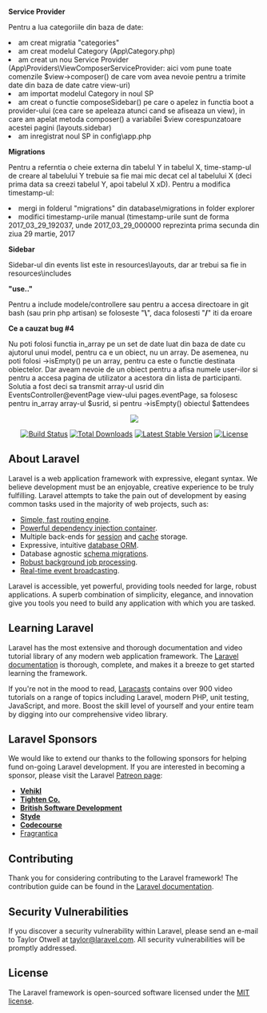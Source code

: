 <strong>Service Provider</strong>
<p>Pentru a lua categoriile din baza de date:
<li> am creat migratia "categories"</li>
<li> am creat modelul Category (App\Category.php)</li>
<li> am creat un nou Service Provider (App\Providers\ViewComposerServiceProvider:
aici vom pune toate comenzile $view->composer() de care vom avea nevoie pentru a trimite date
din baza de date catre view-uri)</li>
<li> am importat modelul Category in noul SP</li>
<li> am creat o functie composeSidebar() pe care o apelez in functia boot a provider-ului
(cea care se apeleaza atunci cand se afiseaza un view),
in care am apelat metoda composer() a variabilei $view corespunzatoare acestei pagini (layouts.sidebar)</li>
<li> am inregistrat noul SP in config\app.php</li></p>

<strong>Migrations</strong>
<p> Pentru a referntia o cheie externa din tabelul Y in tabelul X, time-stamp-ul de creare
al tabelului Y trebuie sa fie mai mic decat cel al tabelului X
(deci prima data sa creezi tabelul Y, apoi tabelul X xD). Pentru a modifica
timestamp-ul:
<li>mergi in folderul "migrations" din database\migrations in
folder explorer</li>
<li>modifici timestamp-urile manual (timestamp-urile sunt de forma
2017_03_29_192037, unde 2017_03_29_000000 reprezinta prima secunda
din ziua 29 martie, 2017</li></p>

<strong>Sidebar</strong>
<p>Sidebar-ul din events list este in resources\layouts, dar ar trebui
sa fie in resources\includes</p>

<strong>"use.."</strong>
<p>Pentru a include modele/controllere sau pentru a accesa directoare
in git bash (sau prin php artisan) se foloseste "<strong>\</strong>",
daca folosesti "<strong>/</strong>" iti da eroare

<strong>Ce a cauzat bug #4</strong>
<p>Nu poti folosi functia in_array pe un set de date luat din baza
de date cu ajutorul unui model, pentru ca e un obiect, nu un array. De
asemenea, nu poti folosi ->isEmpty() pe un array, pentru ca este o
functie destinata obiectelor. Dar aveam nevoie de un obiect pentru a
afisa numele user-ilor si pentru a accesa pagina de utilizator a acestora
din lista de participanti. Solutia a fost deci sa transmit array-ul
usrid din EventsController@eventPage view-ului pages.eventPage, sa folosesc 
pentru in_array array-ul $usrid, si pentru ->isEmpty() obiectul 
$attendees

<p align="center"><img src="https://laravel.com/assets/img/components/logo-laravel.svg"></p>

<p align="center">
<a href="https://travis-ci.org/laravel/framework"><img src="https://travis-ci.org/laravel/framework.svg" alt="Build Status"></a>
<a href="https://packagist.org/packages/laravel/framework"><img src="https://poser.pugx.org/laravel/framework/d/total.svg" alt="Total Downloads"></a>
<a href="https://packagist.org/packages/laravel/framework"><img src="https://poser.pugx.org/laravel/framework/v/stable.svg" alt="Latest Stable Version"></a>
<a href="https://packagist.org/packages/laravel/framework"><img src="https://poser.pugx.org/laravel/framework/license.svg" alt="License"></a>
</p>

## About Laravel

Laravel is a web application framework with expressive, elegant syntax. We believe development must be an enjoyable, creative experience to be truly fulfilling. Laravel attempts to take the pain out of development by easing common tasks used in the majority of web projects, such as:

- [Simple, fast routing engine](https://laravel.com/docs/routing).
- [Powerful dependency injection container](https://laravel.com/docs/container).
- Multiple back-ends for [session](https://laravel.com/docs/session) and [cache](https://laravel.com/docs/cache) storage.
- Expressive, intuitive [database ORM](https://laravel.com/docs/eloquent).
- Database agnostic [schema migrations](https://laravel.com/docs/migrations).
- [Robust background job processing](https://laravel.com/docs/queues).
- [Real-time event broadcasting](https://laravel.com/docs/broadcasting).

Laravel is accessible, yet powerful, providing tools needed for large, robust applications. A superb combination of simplicity, elegance, and innovation give you tools you need to build any application with which you are tasked.

## Learning Laravel

Laravel has the most extensive and thorough documentation and video tutorial library of any modern web application framework. The [Laravel documentation](https://laravel.com/docs) is thorough, complete, and makes it a breeze to get started learning the framework.

If you're not in the mood to read, [Laracasts](https://laracasts.com) contains over 900 video tutorials on a range of topics including Laravel, modern PHP, unit testing, JavaScript, and more. Boost the skill level of yourself and your entire team by digging into our comprehensive video library.

## Laravel Sponsors

We would like to extend our thanks to the following sponsors for helping fund on-going Laravel development. If you are interested in becoming a sponsor, please visit the Laravel [Patreon page](http://patreon.com/taylorotwell):

- **[Vehikl](http://vehikl.com)**
- **[Tighten Co.](https://tighten.co)**
- **[British Software Development](https://www.britishsoftware.co)**
- **[Styde](https://styde.net)**
- **[Codecourse](https://www.codecourse.com)**
- [Fragrantica](https://www.fragrantica.com)

## Contributing

Thank you for considering contributing to the Laravel framework! The contribution guide can be found in the [Laravel documentation](http://laravel.com/docs/contributions).

## Security Vulnerabilities

If you discover a security vulnerability within Laravel, please send an e-mail to Taylor Otwell at taylor@laravel.com. All security vulnerabilities will be promptly addressed.

## License

The Laravel framework is open-sourced software licensed under the [MIT license](http://opensource.org/licenses/MIT).
